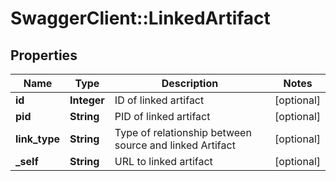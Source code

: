 # SwaggerClient::LinkedArtifact

## Properties
Name | Type | Description | Notes
------------ | ------------- | ------------- | -------------
**id** | **Integer** | ID of linked artifact | [optional] 
**pid** | **String** | PID of linked artifact | [optional] 
**link_type** | **String** | Type of relationship between source and linked Artifact  | [optional] 
**_self** | **String** | URL to linked artifact | [optional] 


